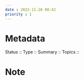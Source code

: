 ```yaml
---
date : 2022-11-28 08:42
priority : 1
---
```

# Metadata
Status :: 
Type ::
Summary :: 
Topics :: 
# Note
